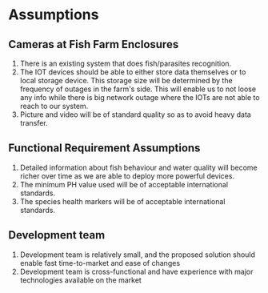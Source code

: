 # Assumptions

## Cameras at Fish Farm Enclosures

1. There is an existing system that does fish/parasites recognition.
2. The IOT devices should be able to either store data themselves or to local storage device. This storage size will be determined by the frequency of outages in the farm's side. This will enable us to not loose any info while there is big network outage where the IOTs are not able to reach to our system.
3. Picture and video will be of standard quality so as to avoid heavy data transfer.

## Functional Requirement Assumptions
1. Detailed information about fish behaviour and water quality will become richer over time as we are able to deploy more powerful devices.
2. The minimum PH value used will be of acceptable international standards.
3. The species health markers will be of acceptable international standards.



## Development team

1. Development team is relatively small, and the proposed solution should enable fast time-to-market and ease of changes
2. Development team is cross-functional and have experience with major technologies available on the market

